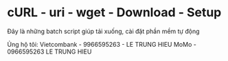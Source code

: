 # cURL - uri - wget - Download - Setup
 
Đây là những batch script giúp tải xuống, cài đặt phần mềm tự động

Ủng hộ tôi:	Vietcombank - 9966595263 - LE TRUNG HIEU
				MoMo - 0966595263 LE TRUNG HIEU